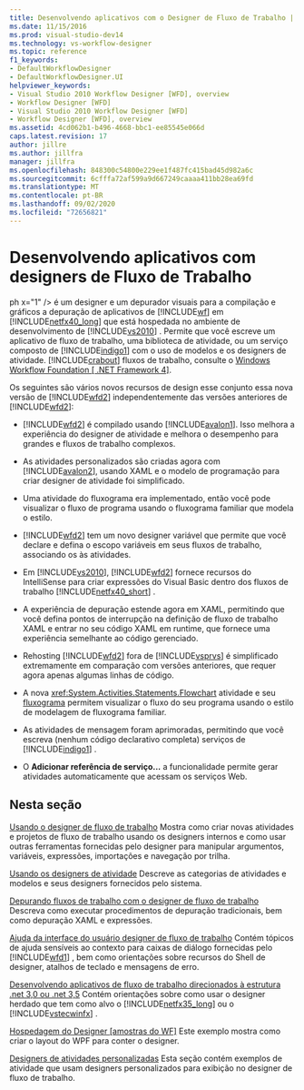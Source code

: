 ```yaml
---
title: Desenvolvendo aplicativos com o Designer de Fluxo de Trabalho | Microsoft Docs
ms.date: 11/15/2016
ms.prod: visual-studio-dev14
ms.technology: vs-workflow-designer
ms.topic: reference
f1_keywords:
- DefaultWorkflowDesigner
- DefaultWorkflowDesigner.UI
helpviewer_keywords:
- Visual Studio 2010 Workflow Designer [WFD], overview
- Workflow Designer [WFD]
- Visual Studio 2010 Workflow Designer [WFD]
- Workflow Designer [WFD], overview
ms.assetid: 4cd062b1-b496-4668-bbc1-ee85545e066d
caps.latest.revision: 17
author: jillre
ms.author: jillfra
manager: jillfra
ms.openlocfilehash: 848300c54800e229ee1f487fc415bad45d982a6c
ms.sourcegitcommit: 6cfffa72af599a9d667249caaaa411bb28ea69fd
ms.translationtype: MT
ms.contentlocale: pt-BR
ms.lasthandoff: 09/02/2020
ms.locfileid: "72656821"
---
```

# <a name="developing-applications-with-the-workflow-designer"></a>Desenvolvendo aplicativos com designers de Fluxo de Trabalho
ph x="1" /&gt; é um designer e um depurador visuais para a compilação e gráficos a depuração de aplicativos de [!INCLUDE[wf](../includes/wf-md.md)] em [!INCLUDE[netfx40_long](../includes/netfx40-long-md.md)] que está hospedada no ambiente de desenvolvimento de [!INCLUDE[vs2010](../includes/vs2010-md.md)] . Permite que você escreve um aplicativo de fluxo de trabalho, uma biblioteca de atividade, ou um serviço composto de [!INCLUDE[indigo1](../includes/indigo1-md.md)] com o uso de modelos e os designers de atividade. [!INCLUDE[crabout](../includes/crabout-md.md)] fluxos de trabalho, consulte o [Windows Workflow Foundation &#91; .NET Framework 4&#93;](https://msdn.microsoft.com/library/9a23ea6b-d600-483e-89cd-8889cfec5f66).

 Os seguintes são vários novos recursos de design esse conjunto essa nova versão de [!INCLUDE[wfd2](../includes/wfd2-md.md)] independentemente das versões anteriores de [!INCLUDE[wfd2](../includes/wfd2-md.md)]:

- [!INCLUDE[wfd2](../includes/wfd2-md.md)] é compilado usando [!INCLUDE[avalon1](../includes/avalon1-md.md)]. Isso melhora a experiência do designer de atividade e melhora o desempenho para grandes e fluxos de trabalho complexos.

- As atividades personalizados são criadas agora com [!INCLUDE[avalon2](../includes/avalon2-md.md)], usando XAML e o modelo de programação para criar designer de atividade foi simplificado.

- Uma atividade do fluxograma era implementado, então você pode visualizar o fluxo de programa usando o fluxograma familiar que modela o estilo.

- [!INCLUDE[wfd2](../includes/wfd2-md.md)] tem um novo designer variável que permite que você declare e defina o escopo variáveis em seus fluxos de trabalho, associando os às atividades.

- Em [!INCLUDE[vs2010](../includes/vs2010-md.md)], [!INCLUDE[wfd2](../includes/wfd2-md.md)] fornece recursos do IntelliSense para criar expressões do Visual Basic dentro dos fluxos de trabalho [!INCLUDE[netfx40_short](../includes/netfx40-short-md.md)] .

- A experiência de depuração estende agora em XAML, permitindo que você defina pontos de interrupção na definição de fluxo de trabalho XAML e entrar no seu código XAML em runtime, que fornece uma experiência semelhante ao código gerenciado.

- Rehosting [!INCLUDE[wfd2](../includes/wfd2-md.md)] fora de [!INCLUDE[vsprvs](../includes/vsprvs-md.md)] é simplificado extremamente em comparação com versões anteriores, que requer agora apenas algumas linhas de código.

- A nova <xref:System.Activities.Statements.Flowchart> atividade e seu [fluxograma](../workflow-designer/flowchart-activity-designer.md) permitem visualizar o fluxo do seu programa usando o estilo de modelagem de fluxograma familiar.

- As atividades de mensagem foram aprimoradas, permitindo que você escreva (nenhum código declarativo completa) serviços de [!INCLUDE[indigo1](../includes/indigo1-md.md)] .

- O **Adicionar referência de serviço...** a funcionalidade permite gerar atividades automaticamente que acessam os serviços Web.

## <a name="in-this-section"></a>Nesta seção
 [Usando o designer de fluxo de trabalho](../workflow-designer/using-the-workflow-designer.md) Mostra como criar novas atividades e projetos de fluxo de trabalho usando os designers internos e como usar outras ferramentas fornecidas pelo designer para manipular argumentos, variáveis, expressões, importações e navegação por trilha.

 [Usando os designers de atividade](../workflow-designer/using-the-activity-designers.md) Descreve as categorias de atividades e modelos e seus designers fornecidos pelo sistema.

 [Depurando fluxos de trabalho com o designer de fluxo de trabalho](../workflow-designer/debugging-workflows-with-the-workflow-designer.md) Descreva como executar procedimentos de depuração tradicionais, bem como depuração XAML e expressões.

 [Ajuda da interface do usuário designer de fluxo de trabalho](../workflow-designer/workflow-designer-ui-help.md) Contém tópicos de ajuda sensíveis ao contexto para caixas de diálogo fornecidas pelo [!INCLUDE[wfd1](../includes/wfd1-md.md)] , bem como orientações sobre recursos do Shell de designer, atalhos de teclado e mensagens de erro.

 [Desenvolvendo aplicativos de fluxo de trabalho direcionados à estrutura .net 3,0 ou .net 3,5](../workflow-designer/developing-workflow-applications-targeting-the-dotnet-3-0-or-dotnet-3-5-framework.md) Contém orientações sobre como usar o designer herdado que tem como alvo o [!INCLUDE[netfx35_long](../includes/netfx35-long-md.md)] ou o [!INCLUDE[vstecwinfx](../includes/vstecwinfx-md.md)] .

 [Hospedagem do Designer &#91;amostras do WF&#93;](https://msdn.microsoft.com/library/b676ad31-5f64-4d84-9a36-b4d7113a2f4d) Este exemplo mostra como criar o layout do WPF para conter o designer.

 [Designers de atividades personalizadas](https://msdn.microsoft.com/library/dcf14dca-ce6d-4278-96ba-062f0a679075) Esta seção contém exemplos de atividade que usam designers personalizados para exibição no designer de fluxo de trabalho.